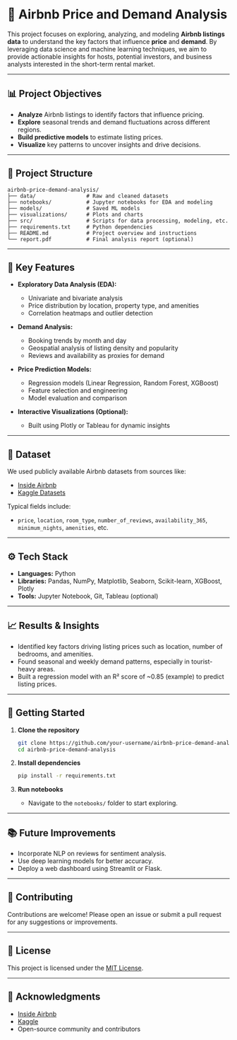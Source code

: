 # 🏡 Airbnb Price and Demand Analysis

This project focuses on exploring, analyzing, and modeling **Airbnb listings data** to understand the key factors that influence **price** and **demand**. By leveraging data science and machine learning techniques, we aim to provide actionable insights for hosts, potential investors, and business analysts interested in the short-term rental market.

---

## 📊 Project Objectives

- **Analyze** Airbnb listings to identify factors that influence pricing.
- **Explore** seasonal trends and demand fluctuations across different regions.
- **Build predictive models** to estimate listing prices.
- **Visualize** key patterns to uncover insights and drive decisions.

---

## 📁 Project Structure

```
airbnb-price-demand-analysis/
├── data/                # Raw and cleaned datasets
├── notebooks/           # Jupyter notebooks for EDA and modeling
├── models/              # Saved ML models
├── visualizations/      # Plots and charts
├── src/                 # Scripts for data processing, modeling, etc.
├── requirements.txt     # Python dependencies
├── README.md            # Project overview and instructions
└── report.pdf           # Final analysis report (optional)
```

---

## 📌 Key Features

- **Exploratory Data Analysis (EDA):**
  - Univariate and bivariate analysis
  - Price distribution by location, property type, and amenities
  - Correlation heatmaps and outlier detection

- **Demand Analysis:**
  - Booking trends by month and day
  - Geospatial analysis of listing density and popularity
  - Reviews and availability as proxies for demand

- **Price Prediction Models:**
  - Regression models (Linear Regression, Random Forest, XGBoost)
  - Feature selection and engineering
  - Model evaluation and comparison

- **Interactive Visualizations (Optional):**
  - Built using Plotly or Tableau for dynamic insights

---

## 📂 Dataset

We used publicly available Airbnb datasets from sources like:
- [Inside Airbnb](http://insideairbnb.com/get-the-data.html)
- [Kaggle Datasets](https://www.kaggle.com/)

Typical fields include:
- `price`, `location`, `room_type`, `number_of_reviews`, `availability_365`, `minimum_nights`, `amenities`, etc.

---

## ⚙️ Tech Stack

- **Languages:** Python
- **Libraries:** Pandas, NumPy, Matplotlib, Seaborn, Scikit-learn, XGBoost, Plotly
- **Tools:** Jupyter Notebook, Git, Tableau (optional)

---

## 📈 Results & Insights

- Identified key factors driving listing prices such as location, number of bedrooms, and amenities.
- Found seasonal and weekly demand patterns, especially in tourist-heavy areas.
- Built a regression model with an R² score of ~0.85 (example) to predict listing prices.

---

## 🚀 Getting Started

1. **Clone the repository**
   ```bash
   git clone https://github.com/your-username/airbnb-price-demand-analysis.git
   cd airbnb-price-demand-analysis
   ```

2. **Install dependencies**
   ```bash
   pip install -r requirements.txt
   ```

3. **Run notebooks**
   - Navigate to the `notebooks/` folder to start exploring.

---

## 📚 Future Improvements

- Incorporate NLP on reviews for sentiment analysis.
- Use deep learning models for better accuracy.
- Deploy a web dashboard using Streamlit or Flask.

---

## 🤝 Contributing

Contributions are welcome! Please open an issue or submit a pull request for any suggestions or improvements.

---

## 📄 License

This project is licensed under the [MIT License](LICENSE).

---

## 🔗 Acknowledgments

- [Inside Airbnb](http://insideairbnb.com/)
- [Kaggle](https://www.kaggle.com/)
- Open-source community and contributors